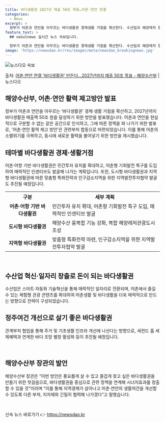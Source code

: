 ```yaml
---
title: 바다생활권 2027년 매출 50조 목표…어촌·연안 연결
categories:
  - News
excerpt: >
  정부가 어촌과 연안을 아우르는 바다생활권 경제생활 거점을 확산한다. 수산업과 해양레저 등의 연계로 바다생활권…
feature_text: >
  ## seoulnews 실시간 뉴스 속보입니다.

  정부가 어촌과 연안을 아우르는 바다생활권 경제생활 거점을 확산한다. 수산업과 해양레저 등의 연계로 바다생활권…
image: 'https://newsdao.kr/res/images/meta/newsdao_breakingnews.jpg'
---
```


![뉴스다오 속보](https://newsdao.kr/res/images/meta/newsdao_breakingnews.jpg)

<p>출처: <a href="https://newsdao.kr/3791" rel="dofollow">어촌·연안 연결 ‘바다생활권’ 만든다…2027년까지 매출 50조 목표 - 해양수산부</a> | 뉴스다오</p>

<h2 data-ke-size="size26">해양수산부, 어촌·연안 활력 제고방안 발표</h2>
<p data-ke-size="size16">정부가 어촌과 연안을 아우르는 ‘바다생활권' 경제·생활 거점을 확산하고, 2027년까지 바다생활권 매출액 50조 원을 달성하기 위한 방안을 발표했습니다. 어촌과 연안을 현실적으로 구분할 수 없는 같은 공간으로 인식하고, 그에 따른 정책을 펴 나가기 위한 발표로, '어촌·연안 활력 제고 방안'은 관련부처 합동으로 마련되었습니다. 이를 통해 어촌의 소멸위기를 극복하고, 동시에 새로운 활력을 불어넣기 위한 방안을 제시했습니다.</p>

<h2 data-ke-size="size26">테마별 바다생활권 경제·생활거점</h2>
<p data-ke-size="size16">어촌·어항 기반 바다생활권은 민간투자 유치를 확대하고, 어촌형 기회발전 특구를 도입하여 매력적인 인센티브도 발굴해 나가는 계획입니다. 또한, 도시형 바다생활권과 지역형 바다생활권에 따른 맞춤형 특화전략과 인구감소지역을 위한 지역발전투자협약 발굴도 추진될 예정입니다.</p>

<table>
	<tr>
		<th>구분</th>
		<th>세부 계획</th>
	</tr>
	<tr>
		<td style="text-align: center; height: 17px;"><b>어촌·어항 기반 바다생활권</b></td>
		<td>민간투자 유치 확대, 어촌형 기회발전 특구 도입, 매력적인 인센티브 발굴</td>
	</tr>
	<tr>
		<td style="text-align: center; height: 17px;"><b>도시형 바다생활권</b></td>
		<td>해양수산 융복합 기능 강화, 복합 해양레저관광도시 조성</td>
	</tr>
	<tr>
		<td style="text-align: center; height: 17px;"><b>지역형 바다생활권</b></td>
		<td>맞춤형 특화전략 마련, 인구감소지역을 위한 지역발전투자협약 발굴</td>
	</tr>
</table>

<p data-ke-size="size16">&nbsp;</p>

<h2 data-ke-size="size26">수산업 혁신·일자리 창출로 돈이 되는 바다생활권</h2>
<p data-ke-size="size16">수산업은 스마트·자동화 기술혁신을 통해 매력적인 일자리로 전환되며, 어촌에서 즐길 수 있는 체험형 관광 콘텐츠를 확대하여 어촌생활 및 바다생활을 더욱 매력적으로 만드는 방향으로 전략이 구성되었습니다.</p>

<h2 data-ke-size="size26">정주여건 개선으로 살기 좋은 바다생활권</h2>
<p data-ke-size="size16">관계부처 협업을 통해 주거 및 기초생활 인프라 개선에 나선다는 방향으로, 세컨드 홈 세제혜택과 연계한 바다 조망 별장 활성화 등이 추진될 예정입니다.</p>

<p data-ke-size="size16">&nbsp;</p>

<h2 data-ke-size="size26">해양수산부 장관의 발언</h2>
<p data-ke-size="size16">해양수산부 장관은 “이번 방안은 풍요롭게 살 수 있고 즐겁게 찾고 싶은 바다생활권을 만들기 위한 첫걸음으로, 바다생활권을 중심으로 관련 정책을 연계해 시너지효과를 창출할 수 있을 것”이라며 “이를 통해 지역경제가 살아나고 어촌·연안의 생활여건을 개선할 수 있도록 다른 부처, 지자체와 긴밀히 협력해 나가겠다”고 말했습니다.</p>

<p data-ke-size="size16">&nbsp;</p>
 

신속 뉴스 바로가기 👉 <a href="https://newsdao.kr" rel="dofollow">https://newsdao.kr</a>


